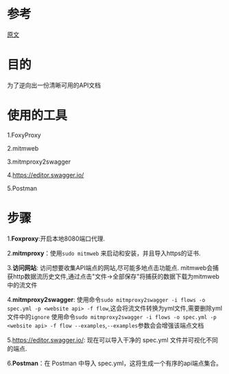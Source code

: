 # 参考
[原文](https://github.com/KathanP19/HowToHunt/blob/master/API_Testing/Reverse_Engineer_an_API.md)
# 目的
为了逆向出一份清晰可用的API文档
# 使用的工具
1.FoxyProxy

2.mitmweb

3.mitmproxy2swagger

4.https://editor.swagger.io/

5.Postman

# 步骤
1.**Foxproxy**:开启本地8080端口代理.

2.**mitmproxy**：使用`sudo mitmweb` 来启动和安装，并且导入https的证书.

3.**访问网站**: 访问想要收集API端点的网站,尽可能多地点击功能点. mitmweb会捕获http数据流历史文件,通过点击"文件->全部保存"将捕获的数据下载为mitmweb中的流文件

4.**mitmproxy2swagger**: 使用命令`sudo mitmproxy2swagger -i flows -o spec.yml -p <website api> -f flow`,这会将流文件转换为yml文件,需要删除yml文件中的`ignore` 使用命令`sudo mitmproxy2swagger -i flows -o spec.yml -p <website api> -f flow --examples`,`--examples`参数会会增强该端点文档
                         
5.https://editor.swagger.io/: 现在可以导入干净的 spec.yml 文件并可视化不同的端点.

6.**Postman**：在 Postman 中导入 spec.yml，这将生成一个有序的api端点集合。
